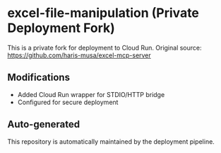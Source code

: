 # excel-file-manipulation (Private Deployment Fork)

This is a private fork for deployment to Cloud Run.
Original source: https://github.com/haris-musa/excel-mcp-server

## Modifications
- Added Cloud Run wrapper for STDIO/HTTP bridge
- Configured for secure deployment

## Auto-generated
This repository is automatically maintained by the deployment pipeline.
